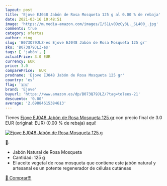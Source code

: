 ```yaml
---
layout: post
title: 'Ejove EJ048 Jabón de Rosa Mosqueta 125 g al 0.00 % de rebaja'
date: 2021-03-16 10:48:51
image: 'https://m.media-amazon.com/images/I/51Lv0DzCy3L._SL400_.jpg'
comments: true
category: ofertas
author: ring
slug: 'B073Q79JLZ-es Ejove EJ048 Jabón de Rosa Mosqueta 125 gr'
sku: 'B073Q79JLZ-es'
tags: [ 'jabón', ]
actualPrice: 3.0 EUR
currency: EUR
price: 3.0
comparePrice:  EUR
prodname: 'Ejove EJ048 Jabón de Rosa Mosqueta 125 gr'
country: 'es'
flag: '🇪🇸'
brand: 'Ejove'
buyurl: 'https://www.amazon.es/dp/B073Q79JLZ/?tag=tolees-21'
descuento: '0.00'
average: '2.69884615384613'
---
```


Tienes [Ejove EJ048 Jabón de Rosa Mosqueta 125 gr](https://www.amazon.es/dp/B073Q79JLZ/?tag=tolees-21) con precio final de  3.0 EUR (original:  EUR) (0.00 %  de rebaja) aqui!

[![Ejove EJ048 Jabón de Rosa Mosqueta 125 g](https://m.media-amazon.com/images/I/51Lv0DzCy3L._SL400_.jpg)](https://www.amazon.es/dp/B073Q79JLZ/?tag=tolees-21)

🔎:

- Jabón Natural de Rosa Mosqueta
- Cantidad: 125 g
- El aceite vegetal de rosa mosqueta que contiene este jabón natural y artesanal es un potente regenerador de células cutáneas

[🛒 Comprar!!!](https://www.amazon.es/dp/B073Q79JLZ/?tag=tolees-21)
